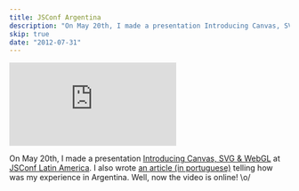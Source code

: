 ```yaml
---
title: JSConf Argentina
description: "On May 20th, I made a presentation Introducing Canvas, SVG & WebGL at JSConf Latin America. I also wrote an article (in portuguese) telling how was my experience in Argentina. Well, now the video is online!"
skip: true
date: "2012-07-31"
---
```


<div class="iframe-wrap">
  <iframe src="http://blip.tv/play/AYL_pwUC.html?p=1" frameborder="0" allowfullscreen="true">
  </iframe>
</div>

On May 20th, I made a presentation [Introducing Canvas, SVG & WebGL](https://github.com/zenorocha/talks/tree/master/2012/jsconf/) at [JSConf Latin America](http://jsconf.com.ar). I also wrote [an article (in portuguese)](/relato-jsconfar) telling how was my experience in Argentina. Well, now the video is online! \o/
